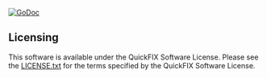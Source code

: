 [![GoDoc](https://godoc.org/github.com/quickfixgo/fix50?status.png)](https://godoc.org/github.com/quickfixgo/fix50)

Licensing
---------

This software is available under the QuickFIX Software License. Please see the [LICENSE.txt](https://github.com/quickfixgo/quickfix/blob/master/LICENSE.txt) for the terms specified by the QuickFIX Software License.
